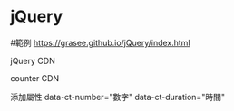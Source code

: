 # jQuery

#範例
https://grasee.github.io/jQuery/index.html

jQuery CDN
    <script src="https://ajax.googleapis.com/ajax/libs/jquery/3.4.1/jquery.min.js"></script>

counter CDN
    <script src="https://grasee.github.io/jQuery/counter.js"></script>

添加屬性
    data-ct-number="數字" 
    data-ct-duration="時間"